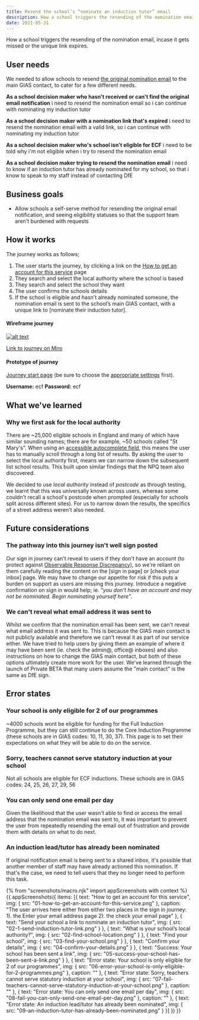 ```yaml
---
title: Resend the school’s “nominate an induction tutor” email
description: How a school triggers the resending of the nomination email, incase it gets missed or the unique link expires.
date: 2021-05-31
---
```


How a school triggers the resending of the nomination email, incase it gets missed or the unique link expires.


## User needs

We needed to allow schools to resend [the original nomination email](/manage-training/nominating-an-induction-tutor/#email-important-nqt-induction-changes) to the main GIAS contact, to cater for a few different needs.

**As a school decision maker who hasn't received or can't find the original email notification**
i need to resend the nomination email so i can continue with nominating my induction tutor

**As a school decision maker with a nomination link that's expired**
i need to resend the nomination email with a valid link, so i can continue with nominating my induction tutor

**As a school decision maker who's school isn't eligible for ECF**
i need to be told why i'm not eligible when i try to resend the nomination email

**As a school decision maker trying to resend the nomination email**
i need to know if an induction tutor has already nominated for my school, so that i know to speak to my staff instead of contacting DfE

## Business goals
* Allow schools a self-serve method for resending the original email notification, and seeing eligibility statuses so that the support team aren't burdened with requests


## How it works
The journey works as follows;
1. The user starts the journey, by clicking a link on the [How to get an account for this service](#how-to-get-an-account-for-this-service) page
2. They search and select the local authority where the school is based
3. They search and select the school they want
4. The user confirms the schools details
5. If the school is eligible and hasn't already nominated someone, the nomination email is sent to the school’s main GIAS contact, with a unique link to [nominate their induction tutor].


#### Wireframe journey
[![alt text](/manage-training/resend-the-induction-tutor-nomination-email/wire-flow.jpg)](/manage-training/resend-the-induction-tutor-nomination-email/wire-flow.jpg)

[Link to journey on Miro](https://miro.com/app/board/o9J_ldVNkCY=/?moveToWidget=3074457355253267755&cot=14)

#### Prototype of journey
[Journey start page](https://dfe-ecf-register-partner.herokuapp.com/school-resend-nomination-email/resend-nomination-1) (be sure to choose the [appropriate settings](https://dfe-ecf-register-partner.herokuapp.com/start-testing) first).

**Username:** ecf
**Password:** ecf


## What we've learned

### Why we first ask for the local authority
There are ~25,000 eligible schools in England and many of which have similar sounding names; there are for example, ~50 schools called "St Mary's". When using an [accessible autocomplete field](https://github.com/alphagov/accessible-autocomplete), this means the user has to manually scroll through a long list of results. By asking the user to select the local authority first, means we can narrow down the subsequent list school results. This built upon similar findings that the NPQ team also discovered.

We decided to use *local authority* instead of *postcode* as through testing, we learnt that this was universally known across users, whereas some couldn't recall a school's postcode when prompted (especially for schools split across different sites). For us to narrow down the results, the specifics of a street address weren't also needed.


## Future considerations

### The pathway into this journey isn't well sign posted
Our sign in journey can't reveal to users if they don't have an account (to protect against [Observable Response Discrepancy](https://cwe.mitre.org/data/definitions/204.html)), so we're reliant on them carefully reading the content on the [sign in page] or [check your inbox] page. We may have to change our appetite for risk if this puts a burden on support as users are missing this journey. Introduce a negative confirmation on sign in would help; ie. *"you don't have an account and may not be nominated. Begin nominating yourself here"*.
### We can't reveal what email address it was sent to
Whilst we confirm that the nomination email has been sent, we can't reveal what email address it was sent to. This is because the GIAS main contact is not publicly available and therefore we can't reveal it as part of our service either. We have tried to help users by giving them an example of where it may have been sent (ie. check the admin@, office@ inboxes) and also instructions on how to change the GIAS main contact, but both of these options ultimately create more work for the user. We've learned through the launch of Private BETA that many users assume the "main contact" is the same as DfE sign.


## Error states

### Your school is only eligible for 2 of our programmes
~4000 schools wont be eligible for funding for the Full Induction Programme, but they can still continue to do the Core Induction Programme (these schools are in GIAS codes: 10, 11, 30, 37). This page is to set their expectations on what they will be able to do on the service.

### Sorry, teachers cannot serve statutory induction at your school
Not all schools are eligible for ECF inductions. These schools are in GIAS codes: 24, 25, 26, 27, 29, 56

### You can only send one email per day
Given the likelihood that the user wasn't able to find or access the email address that the nomination email was sent to, it was important to prevent the user from repeatedly resending the email out of frustration and provide them with details on what to do next.

### An induction lead/tutor has already been nominated
If original notification email is being sent to a shared inbox, it's possible that another member of staff may have already actioned this nomination. If that's the case, we need to tell users that they no longer need to perform this task.


{% from "screenshots/macro.njk" import appScreenshots with context %}
{{ appScreenshots({
  items: [{
      text: "How to get an account for this service",
      img: { src: "01-how-to-get-an-account-for-this-service.png" },
      caption: "The user arrives here either from either two places in the sign in journey: 1). the Enter your email address page 2). the check your email page"
    }, {
      text: "Send your school a link to nominate an induction tutor",
      img: { src: "02-1-send-induction-tutor-link.png" }
    }, {
      text: "What is your school’s local authority?",
      img: { src: "02-find-school-location.png" }
    }, {
      text: "Find your school",
      img: { src: "03-find-your-school.png" }
    }, {
      text: "Confirm your details",
      img: { src: "04-confirm-your-details.png" }
    }, {
      text: "Success: Your school has been sent a link",
      img: { src: "05-success-your-school-has-been-sent-a-link.png" }
    }, {
      text: "Error state: Your school is only eligible for 2 of our programmes",
      img: { src: "06-error-your-school-is-only-eligible-for-2-programmes.png" },
      caption: ""
    }, {
      text: "Error state: Sorry, teachers cannot serve statutory induction at your school",
      img: { src: "07-fail-teachers-cannot-serve-statutory-induction-at-your-school.png" },
      caption: ""
    }, {
      text: "Error state: You can only send one email per day",
      img: { src: "08-fail-you-can-only-send-one-email-per-day.png" },
      caption: ""
    }, {
      text: "Error state: An induction lead/tutor has already been nominated",
      img: { src: "09-an-induction-tutor-has-already-been-nominated.png" }
    }]
}) }}
